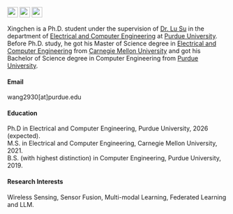 
[<img src="https://img.icons8.com/?size=100&id=okYCvWotC0uX&format=png&color=000000" width="24" height="24">](https://scholar.google.com/citations?user=D4uZzUUAAAAJ&hl=en)
[<img src="https://img.icons8.com/color/48/000000/linkedin.png" width="24" height="24">](https://www.linkedin.com/in/xingchen-wang-95570b148/)
[<img src="https://img.icons8.com/color/48/000000/twitter.png" width="24" height="24">](https://x.com/Xingchen0014)


Xingchen is a Ph.D. student under the supervision of [Dr. Lu Su](https://engineering.purdue.edu/~lusu/) in the department of [Electrical and Computer Engineering](https://engineering.purdue.edu/ECE) at [Purdue University](https://www.purdue.edu/). Before Ph.D. study, he got his Master of Science degree in [Electrical and Computer Engineering](https://www.ece.cmu.edu/) from [Carnegie Mellon University](https://www.cmu.edu/) and got his Bachelor of Science degree in Computer Engineering from [Purdue University](https://www.purdue.edu/).

#### Email
wang2930[at]purdue.edu

#### Education

Ph.D in Electrical and Computer Engineering, Purdue University, 2026 (expected). \
M.S. in Electrical and Computer Engineering, Carnegie Mellon University, 2021. \
B.S. (with highest distinction) in Computer Engineering, Purdue University, 2019. 

#### Research Interests
Wireless Sensing, Sensor Fusion, Multi-modal Learning, Federated Learning and LLM.

